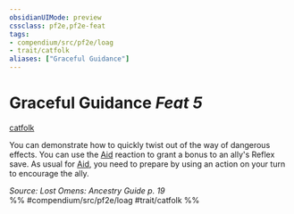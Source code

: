 ```yaml
---
obsidianUIMode: preview
cssclass: pf2e,pf2e-feat
tags:
- compendium/src/pf2e/loag
- trait/catfolk
aliases: ["Graceful Guidance"]
---
```

# Graceful Guidance  *Feat 5*  
[catfolk](catfolk-b1.md "Catfolk Ancestry & Heritage Trait")  


You can demonstrate how to quickly twist out of the way of dangerous effects. You can use the [Aid](aid.md) reaction to grant a bonus to an ally's Reflex save. As usual for [Aid](aid.md), you need to prepare by using an action on your turn to encourage the ally.

*Source: Lost Omens: Ancestry Guide p. 19*  
%% #compendium/src/pf2e/loag #trait/catfolk %%